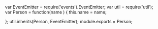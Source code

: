 var EventEmitter = require('events').EventEmitter;
var util = require('util');
var Person = function(name ) {
	this.name = name;

};
util.inherits(Person, EventEmitter);
module.exports = Person;